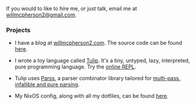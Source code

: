 If you would to like to hire me, or just talk, email me at [willmcpherson2@gmail.com](mailto:willmcpherson2@gmail.com).

### Projects

- I have a blog at [willmcpherson2.com](http://willmcpherson2.com). The source code can be found [here](https://github.com/willmcpherson2/willmcpherson2.com).

- I wrote a toy language called [Tulip](https://github.com/willmcpherson2/tulip). It's a tiny, untyped, lazy, interpreted, pure programming language. Try the [online REPL](http://willmcpherson2.com/tulip).

- Tulip uses [Parss](https://github.com/willmcpherson2/parss), a parser combinator library tailored for [multi-pass, infallible and pure parsing](https://github.com/willmcpherson2/tulip/commit/14a2ae8a5fcfc1a6ed8ddad5bc8e21c23a94ab20).

- My NixOS config, along with all my dotfiles, can be found [here](https://github.com/willmcpherson2/willos).
